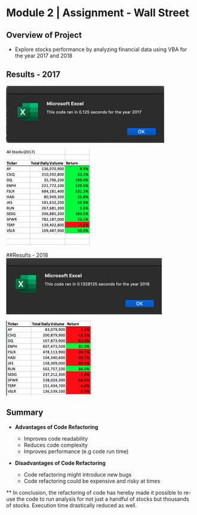 # Module 2 | Assignment - Wall Street

## Overview of Project
- Explore stocks performance by analyzing financial data using VBA for the year 2017 and 2018

## Results - 2017
![2017 Run time](https://github.com/Akin-Olusuyi/VBA_Challenge/blob/main/Resources/Run%20time%20-%202017.png)

![2017 Analysis](https://github.com/Akin-Olusuyi/VBA_Challenge/blob/main/Resources/2017%20Results.png)

##Results - 2018
![2018 Run time](https://github.com/Akin-Olusuyi/VBA_Challenge/blob/main/Resources/Run%20Time%202018.png)

![2018 Results](https://github.com/Akin-Olusuyi/VBA_Challenge/blob/main/Resources/2018%20Results.png)


## Summary
- **Advantages of Code Refactoring**
    - Improves code readability
    - Reduces code complexity
    - Improves performance (e.g code run time)
    
 
- **Disadvantages of Code Refactoring**
    - Code refactoring might introduce new bugs
    - Code refactoring could be expensive and risky at times
    

** In conclusion, the refactoring of code has hereby made it possible to re-use the code to run analysis for not just a handful of stocks but thousands of stocks. Execution time drastically reduced as well. 
